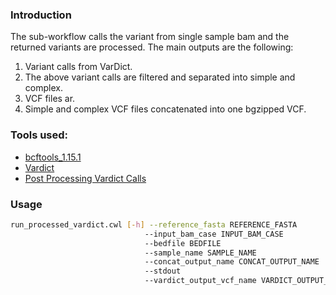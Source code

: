 ### Introduction

The sub-workflow calls the variant from single sample bam and the returned variants are processed. The main outputs are the following:

1. Variant calls from VarDict.
2. The above variant calls are filtered and separated into simple and complex.
3. VCF files ar.
4. Simple and complex VCF files concatenated into one bgzipped VCF.

### Tools used:

- [bcftools_1.15.1](../command_line_tools/bcftools_1.15.1/README.md)
- [Vardict](../vardictjava/README.md)
- [Post Processing Vardict Calls](../postprocessing_variant_calls/0.1.4/)

### Usage 

```bash
run_processed_vardict.cwl [-h] --reference_fasta REFERENCE_FASTA
                              --input_bam_case INPUT_BAM_CASE
                              --bedfile BEDFILE
                              --sample_name SAMPLE_NAME
                              --concat_output_name CONCAT_OUTPUT_NAME
                              --stdout
                              --vardict_output_vcf_name VARDICT_OUTPUT_VCF_NAME
```

